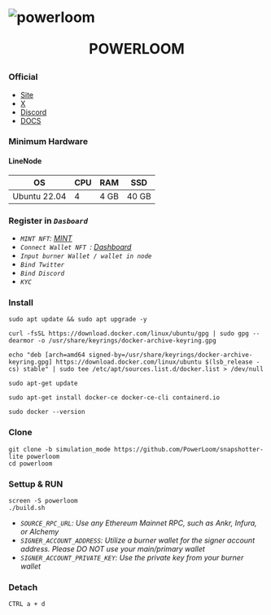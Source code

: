 <h1 align="centre"> 

<p align="center">  
    
![powerloom](https://github.com/catsmile100/Validor-Mainnet/assets/85368621/d7ef9a12-fdab-4da7-a7fc-b17a77bd4c9f)

</p>

<p align="center">  POWERLOOM </p>

</h1>



### Official
- [Site](https://powerloom.io/)
- [X](https://twitter.com/PowerloomHQ)
- [Discord](https://discord.com/invite/powerloom)
- [DOCS](https://docs.powerloom.io/)

### Minimum Hardware 

#### LineNode
OS  | CPU     | RAM      | SSD     | 
| ------------- | ------------- | ------------- | -------- |
| Ubuntu 22.04 | 4         | 4 GB	         | 40 GB   | 


### Register in *`Dasboard`*
- *`MINT NFT`: [MINT](https://mint.powerloom.network/)*
- *`Connect Wallet NFT `: [Dashboard](https://snapshotter-dashboard.powerloom.network/)*
- *`Input burner Wallet / wallet in node`*
- *`Bind Twitter`*
- *`Bind Discord`*
- *`KYC`*
### Install
~~~
sudo apt update && sudo apt upgrade -y
~~~
~~~
curl -fsSL https://download.docker.com/linux/ubuntu/gpg | sudo gpg --dearmor -o /usr/share/keyrings/docker-archive-keyring.gpg
~~~
~~~
echo "deb [arch=amd64 signed-by=/usr/share/keyrings/docker-archive-keyring.gpg] https://download.docker.com/linux/ubuntu $(lsb_release -cs) stable" | sudo tee /etc/apt/sources.list.d/docker.list > /dev/null
~~~
~~~
sudo apt-get update
~~~
~~~
sudo apt-get install docker-ce docker-ce-cli containerd.io
~~~
~~~
sudo docker --version
~~~
### Clone
~~~
git clone -b simulation_mode https://github.com/PowerLoom/snapshotter-lite powerloom
cd powerloom
~~~

### Settup & RUN
~~~
screen -S powerloom
./build.sh
~~~
- *`SOURCE_RPC_URL`: Use any Ethereum Mainnet RPC, such as Ankr, Infura, or Alchemy*
- *`SIGNER_ACCOUNT_ADDRESS`: Utilize a burner wallet for the signer account address. Please DO NOT use your main/primary wallet*
- *`SIGNER_ACCOUNT_PRIVATE_KEY`: Use the private key from your burner wallet*

### Detach
~~~
CTRL a + d
~~~
